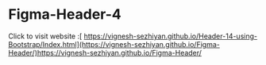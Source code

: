 # Figma-Header-4

Click to visit website :[ https://vignesh-sezhiyan.github.io/Header-14-using-Bootstrap/Index.html](https://vignesh-sezhiyan.github.io/Figma-Header/)https://vignesh-sezhiyan.github.io/Figma-Header/


